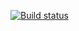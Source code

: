 [![Build status](https://ci.appveyor.com/api/projects/status/d1y4jxot4ssggv9g?svg=true)](https://ci.appveyor.com/project/Zurokin/rts)
